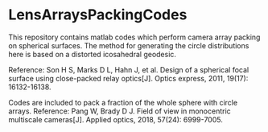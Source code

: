 # LensArraysPackingCodes
This repository contains matlab codes which perform camera array packing on spherical surfaces. 
The method for generating the circle distributions here is based on a distorted icosahedral geodesic.

Reference: Son H S, Marks D L, Hahn J, et al. Design of a spherical focal surface using close-packed relay optics[J]. Optics express, 2011, 19(17): 16132-16138.

Codes are included to pack a fraction of the whole sphere with circle arrays.
Reference: Pang W, Brady D J. Field of view in monocentric multiscale cameras[J]. Applied optics, 2018, 57(24): 6999-7005.
